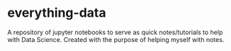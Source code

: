 # everything-data
A repository of jupyter notebooks to serve as quick notes/tutorials to help with Data Science. Created with the purpose of helping myself with notes.
